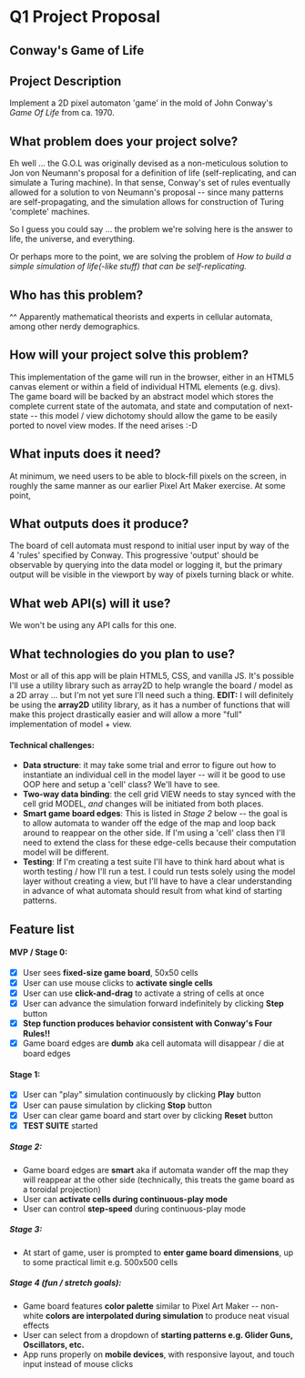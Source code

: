 # Q1 Project Proposal

## Conway's Game of Life

## Project Description

Implement a 2D pixel automaton 'game' in the mold of John Conway's _Game Of Life_ from ca. 1970.

## What problem does your project solve?

Eh well ... the G.O.L was originally devised as a non-meticulous solution to Jon von Neumann's proposal for a definition of life (self-replicating, and can simulate a Turing machine). In that sense, Conway's set of rules eventually allowed for a solution to von Neumann's proposal -- since many patterns are self-propagating, and the simulation allows for construction of Turing 'complete' machines.

So I guess you could say ... the problem we're solving here is the answer to life, the universe, and everything.

Or perhaps more to the point, we are solving the problem of _How to build a simple simulation of life(-like stuff) that can be self-replicating._

## Who has this problem?

^^ Apparently mathematical theorists and experts in cellular automata, among other nerdy demographics.

## How will your project solve this problem?

This implementation of the game will run in the browser, either in an HTML5 canvas element or within a field of individual HTML elements (e.g. divs). The game board will be backed by an abstract model which stores the complete current state of the automata, and state and computation of next-state -- this model / view dichotomy should allow the game to be easily ported to novel view modes. If the need arises :-D

## What inputs does it need?

At minimum, we need users to be able to block-fill pixels on the screen, in roughly the same manner as our earlier Pixel Art Maker exercise. At some point,

## What outputs does it produce?

The board of cell automata must respond to initial user input by way of the 4 'rules' specified by Conway. This progressive 'output' should be observable by querying into the data model or logging it, but the primary output will be visible in the viewport by way of pixels turning black or white.

## What web API(s) will it use?

We won't be using any API calls for this one.

## What technologies do you plan to use?

Most or all of this app will be plain HTML5, CSS, and vanilla JS. It's possible I'll use a utility library such as array2D to help wrangle the board / model as a 2D array ... but I'm not yet sure I'll need such a thing.
**EDIT:** I will definitely be using the **array2D** utility library, as it has a number of functions that will make this project drastically easier and will allow a more "full" implementation of model + view.

#### Technical challenges:

* **Data structure**: it may take some trial and error to figure out how to instantiate an individual cell in the model layer -- will it be good to use OOP here and setup a 'cell' class? We'll have to see.
* **Two-way data binding**: the cell grid VIEW needs to stay synced with the cell grid MODEL, _and_ changes will be initiated from both places.
* **Smart game board edges**: This is listed in _Stage 2_ below -- the goal is to allow automata to wander off the edge of the map and loop back around to reappear on the other side. If I'm using a 'cell' class then I'll need to extend the class for these edge-cells because their computation model will be different.
* **Testing**: If I'm creating a test suite I'll have to think hard about what is worth testing / how I'll run a test. I could run tests solely using the model layer without creating a view, but I'll have to have a clear understanding in advance of what automata should result from what kind of starting patterns.

## Feature list

#### MVP / Stage 0:

* [x] User sees **fixed-size game board**, 50x50 cells
* [x] User can use mouse clicks to **activate single cells**
* [x] User can use **click-and-drag** to activate a string of cells at once
* [x] User can advance the simulation forward indefinitely by clicking **Step** button
* [x] **Step function produces behavior consistent with Conway's Four Rules!!**
* [x] Game board edges are **dumb** aka cell automata will disappear / die at board edges

#### Stage 1:

* [x] User can "play" simulation continuously by clicking **Play** button
* [x] User can pause simulation by clicking **Stop** button
* [x] User can clear game board and start over by clicking **Reset** button
* [x] **TEST SUITE** started

##### Stage 2:

* Game board edges are **smart** aka if automata wander off the map they will reappear at the other side (technically, this treats the game board as a toroidal projection)
* User can **activate cells during continuous-play mode**
* User can control **step-speed** during continuous-play mode

##### Stage 3:

* At start of game, user is prompted to **enter game board dimensions**, up to some practical limit e.g. 500x500 cells

##### Stage 4 (fun / stretch goals):

* Game board features **color palette** similar to Pixel Art Maker -- non-white **colors are interpolated during simulation** to produce neat visual effects
* User can select from a dropdown of **starting patterns e.g. Glider Guns, Oscillators, etc.**
* App runs properly on **mobile devices**, with responsive layout, and touch input instead of mouse clicks
